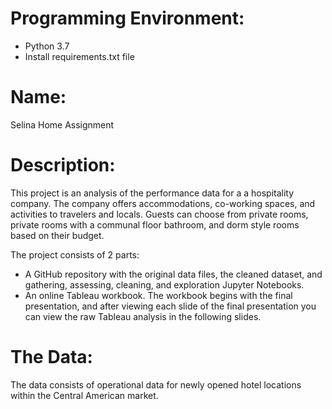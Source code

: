 # Programming Environment:
- Python 3.7
- Install requirements.txt file


# Name:

Selina Home Assignment


# Description:

This project is an analysis of the performance data for a a hospitality company. The company offers accommodations, co-working spaces, and activities to travelers and locals. Guests can choose from private rooms, private rooms with a communal floor bathroom, and dorm style rooms based on their budget.

The project consists of 2 parts:
- A GitHub repository with the original data files, the cleaned dataset, and gathering, assessing, cleaning, and exploration Jupyter Notebooks.
- An online Tableau workbook. The workbook begins with the final presentation, and after viewing each slide of the final presentation you can view the raw Tableau analysis in the following slides.


# The Data:

The data consists of operational data for newly opened hotel locations within the Central American market.
